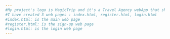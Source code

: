 ```yaml
---
#My project's logo is MagicTrip and it's a Travel Agency webApp that shows people places to travel to and to visit
#I have created 3 web pages : index.html, register.html, login.html
#index.html: is the main web page
#register.html: is the sign-up web page
#login.html: is the login web page
---
```

